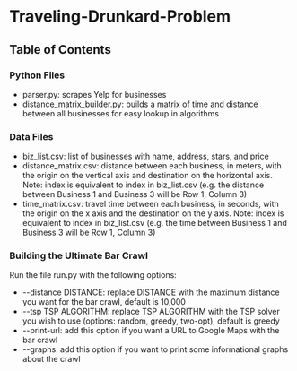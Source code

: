 # Traveling-Drunkard-Problem

## Table of Contents

### Python Files
- parser.py: scrapes Yelp for businesses
- distance_matrix_builder.py: builds a matrix of time and distance between all businesses for easy lookup in algorithms

### Data Files
- biz_list.csv: list of businesses with name, address, stars, and price
- distance_matrix.csv: distance between each business, in meters, with the origin on the vertical axis and destination on the horizontal axis. Note: index is equivalent to index in biz_list.csv (e.g. the distance between Business 1 and Business 3 will be Row 1, Column 3)
- time_matrix.csv: travel time between each business, in seconds, with the origin on the x axis and the destination on the y axis. Note: index is equivalent to index in biz_list.csv (e.g. the time between Business 1 and Business 3 will be Row 1, Column 3)

### Building the Ultimate Bar Crawl
Run the file run.py with the following options:
- --distance DISTANCE: replace DISTANCE with the maximum distance you want for the bar crawl, default is 10,000
- --tsp TSP ALGORITHM: replace TSP ALGORITHM with the TSP solver you wish to use (options: random, greedy, two-opt), default is greedy
- --print-url: add this option if you want a URL to Google Maps with the bar crawl
- --graphs: add this option if you want to print some informational graphs about the crawl 

